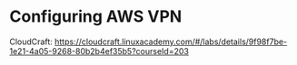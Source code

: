 # Configuring AWS VPN

CloudCraft: <https://cloudcraft.linuxacademy.com/#/labs/details/9f98f7be-1e21-4a05-9268-80b2b4ef35b5?courseId=203>